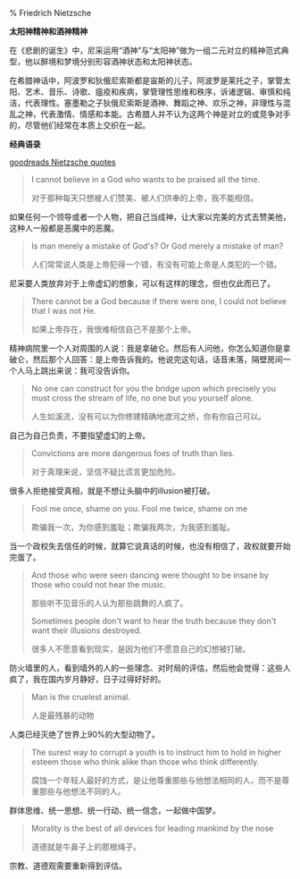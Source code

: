 % Friedrich Nietzsche

__太阳神精神和酒神精神__

在《悲剧的诞生》中，尼采运用“酒神”与“太阳神”做为一组二元对立的精神范式典型，他以醉境和梦境分别形容酒神状态和太阳神状态。

在希腊神话中，阿波罗和狄俄尼索斯都是宙斯的儿子。阿波罗是莱托之子，掌管太阳、艺术、音乐、诗歌、瘟疫和疾病，掌管理性思维和秩序，诉诸逻辑、审慎和纯洁，代表理性。塞墨勒之子狄俄尼索斯是酒神、舞蹈之神、欢乐之神，非理性与混乱之神，代表激情、情感和本能。古希腊人并不认为这两个神是对立的或竞争对手的，尽管他们经常在本质上交织在一起。

__经典语录__

[goodreads Nietzsche quotes](https://www.goodreads.com/author/quotes/1938.Friedrich_Nietzsche)

> I cannot believe in a God who wants to be praised all the time.
>
> 对于那种每天只想被人们赞美、被人们供奉的上帝，我不能相信。

如果任何一个领导或者一个人物，把自己当成神，让大家以完美的方式去赞美他，这种人一般都是恶魔中的恶魔。

> Is man merely a mistake of God's? Or God merely a mistake of man?
>
> 人们常常说人类是上帝犯得一个错，有没有可能上帝是人类犯的一个错。

尼采要人类放弃对于上帝虚幻的想象，可以有这样的理念，但也仅此而已了。

> There cannot be a God because if there were one, I could not believe that I was not He.
>
> 如果上帝存在，我很难相信自己不是那个上帝。

精神病院里一个人对周围的人说：我是拿破仑。然后有人问他，你怎么知道你是拿破仑，然后那个人回答：是上帝告诉我的。他说完这句话，话音未落，隔壁房间一个人马上跳出来说：我可没告诉你。

> No one can construct for you the bridge upon which precisely you must cross the stream of life, no one but you yourself alone.
>
> 人生如溪流，没有可以为你修建精确地渡河之桥，你有你自己可以。

自己为自己负责，不要指望虚幻的上帝。

> Convictions are more dangerous foes of truth than lies.
>
> 对于真理来说，坚信不疑比谎言更加危险。

很多人拒绝接受真相，就是不想让头脑中的illusion被打破。

> Fool me once, shame on you. Fool me twice, shame on me
>
> 欺骗我一次，为你感到羞耻；欺骗我两次，为我感到羞耻。

当一个政权失去信任的时候，就算它说真话的时候，也没有相信了，政权就要开始完蛋了。

> And those who were seen dancing were thought to be insane by those who could not hear the music.
>
> 那些听不见音乐的人认为那些跳舞的人疯了。
>
> Sometimes people don't want to hear the truth because they don't want their illusions destroyed.
>
> 很多人不愿意看到现实，是因为他们不愿意自己的幻想被打破。

防火墙里的人，看到墙外的人的一些理念、对时局的评估，然后他会觉得：这些人疯了，我在国内岁月静好，日子过得好好的。

> Man is the cruelest animal.
>
> 人是最残暴的动物

人类已经灭绝了世界上90%的大型动物了。

> The surest way to corrupt a youth is to instruct him to hold in higher esteem those who think alike than those who think differently.
>
> 腐蚀一个年轻人最好的方式，是让他尊重那些与他想法相同的人，而不是尊重那些与他想法不同的人。

群体思维、统一思想、统一行动、统一信念，一起做中国梦。

> Morality is the best of all devices for leading mankind by the nose
>
> 道德就是牛鼻子上的那根绳子。

宗教、道德观需要重新得到评估。
